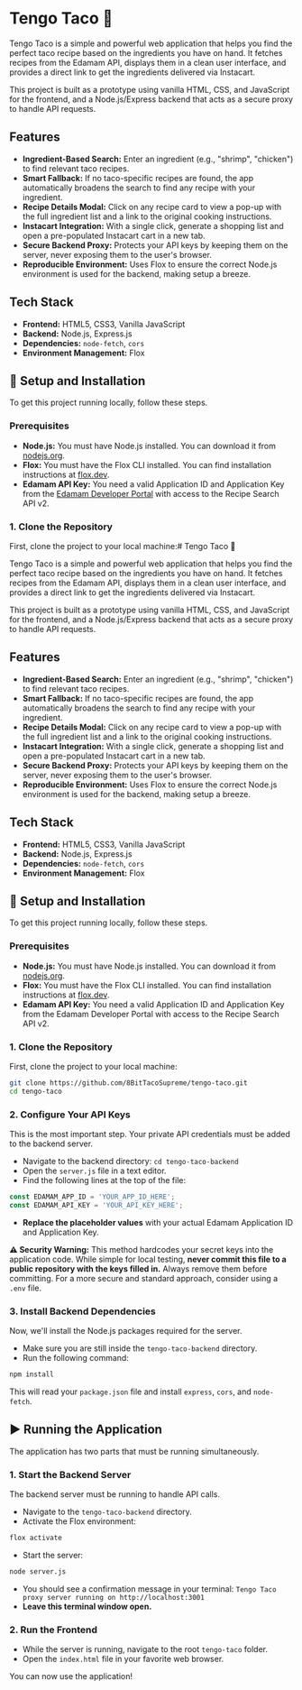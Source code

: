 # Tengo Taco 🌮

Tengo Taco is a simple and powerful web application that helps you find the perfect taco recipe based on the ingredients you have on hand. It fetches recipes from the Edamam API, displays them in a clean user interface, and provides a direct link to get the ingredients delivered via Instacart.

This project is built as a prototype using vanilla HTML, CSS, and JavaScript for the frontend, and a Node.js/Express backend that acts as a secure proxy to handle API requests.

## Features

* **Ingredient-Based Search:** Enter an ingredient (e.g., "shrimp", "chicken") to find relevant taco recipes.
* **Smart Fallback:** If no taco-specific recipes are found, the app automatically broadens the search to find any recipe with your ingredient.
* **Recipe Details Modal:** Click on any recipe card to view a pop-up with the full ingredient list and a link to the original cooking instructions.
* **Instacart Integration:** With a single click, generate a shopping list and open a pre-populated Instacart cart in a new tab.
* **Secure Backend Proxy:** Protects your API keys by keeping them on the server, never exposing them to the user's browser.
* **Reproducible Environment:** Uses Flox to ensure the correct Node.js environment is used for the backend, making setup a breeze.

## Tech Stack

* **Frontend:** HTML5, CSS3, Vanilla JavaScript
* **Backend:** Node.js, Express.js
* **Dependencies:** `node-fetch`, `cors`
* **Environment Management:** Flox

## 🚀 Setup and Installation

To get this project running locally, follow these steps.

### Prerequisites

* **Node.js:** You must have Node.js installed. You can download it from [nodejs.org](https://nodejs.org/).
* **Flox:** You must have the Flox CLI installed. You can find installation instructions at [flox.dev](https://flox.dev/).
* **Edamam API Key:** You need a valid Application ID and Application Key from the [Edamam Developer Portal](https://developer.edamam.com/) with access to the Recipe Search API v2.

### 1. Clone the Repository

First, clone the project to your local machine:# Tengo Taco 🌮

Tengo Taco is a simple and powerful web application that helps you find the perfect taco recipe based on the ingredients you have on hand. It fetches recipes from the Edamam API, displays them in a clean user interface, and provides a direct link to get the ingredients delivered via Instacart.

This project is built as a prototype using vanilla HTML, CSS, and JavaScript for the frontend, and a Node.js/Express backend that acts as a secure proxy to handle API requests.

## Features

- **Ingredient-Based Search:** Enter an ingredient (e.g., "shrimp", "chicken") to find relevant taco recipes.
- **Smart Fallback:** If no taco-specific recipes are found, the app automatically broadens the search to find any recipe with your ingredient.
- **Recipe Details Modal:** Click on any recipe card to view a pop-up with the full ingredient list and a link to the original cooking instructions.
- **Instacart Integration:** With a single click, generate a shopping list and open a pre-populated Instacart cart in a new tab.
- **Secure Backend Proxy:** Protects your API keys by keeping them on the server, never exposing them to the user's browser.
- **Reproducible Environment:** Uses Flox to ensure the correct Node.js environment is used for the backend, making setup a breeze.

## Tech Stack

- **Frontend:** HTML5, CSS3, Vanilla JavaScript
- **Backend:** Node.js, Express.js
- **Dependencies:** `node-fetch`, `cors`
- **Environment Management:** Flox

## 🚀 Setup and Installation

To get this project running locally, follow these steps.

### Prerequisites

- **Node.js:** You must have Node.js installed. You can download it from [nodejs.org](https://nodejs.org).
- **Flox:** You must have the Flox CLI installed. You can find installation instructions at [flox.dev](https://flox.dev).
- **Edamam API Key:** You need a valid Application ID and Application Key from the Edamam Developer Portal with access to the Recipe Search API v2.

### 1. Clone the Repository

First, clone the project to your local machine:

```bash
git clone https://github.com/8BitTacoSupreme/tengo-taco.git
cd tengo-taco
```

### 2. Configure Your API Keys

This is the most important step. Your private API credentials must be added to the backend server.

- Navigate to the backend directory: `cd tengo-taco-backend`
- Open the `server.js` file in a text editor.
- Find the following lines at the top of the file:

```javascript
const EDAMAM_APP_ID = 'YOUR_APP_ID_HERE';
const EDAMAM_API_KEY = 'YOUR_API_KEY_HERE';
```

- **Replace the placeholder values** with your actual Edamam Application ID and Application Key.

**⚠️ Security Warning:** This method hardcodes your secret keys into the application code. While simple for local testing, **never commit this file to a public repository with the keys filled in.** Always remove them before committing. For a more secure and standard approach, consider using a `.env` file.

### 3. Install Backend Dependencies

Now, we'll install the Node.js packages required for the server.

- Make sure you are still inside the `tengo-taco-backend` directory.
- Run the following command:

```bash
npm install
```

This will read your `package.json` file and install `express`, `cors`, and `node-fetch`.

## ▶️ Running the Application

The application has two parts that must be running simultaneously.

### 1. Start the Backend Server

The backend server must be running to handle API calls.

- Navigate to the `tengo-taco-backend` directory.
- Activate the Flox environment:

```bash
flox activate
```

- Start the server:

```bash
node server.js
```

- You should see a confirmation message in your terminal: `Tengo Taco proxy server running on http://localhost:3001`
- **Leave this terminal window open.**

### 2. Run the Frontend

- While the server is running, navigate to the root `tengo-taco` folder.
- Open the `index.html` file in your favorite web browser.

You can now use the application!
